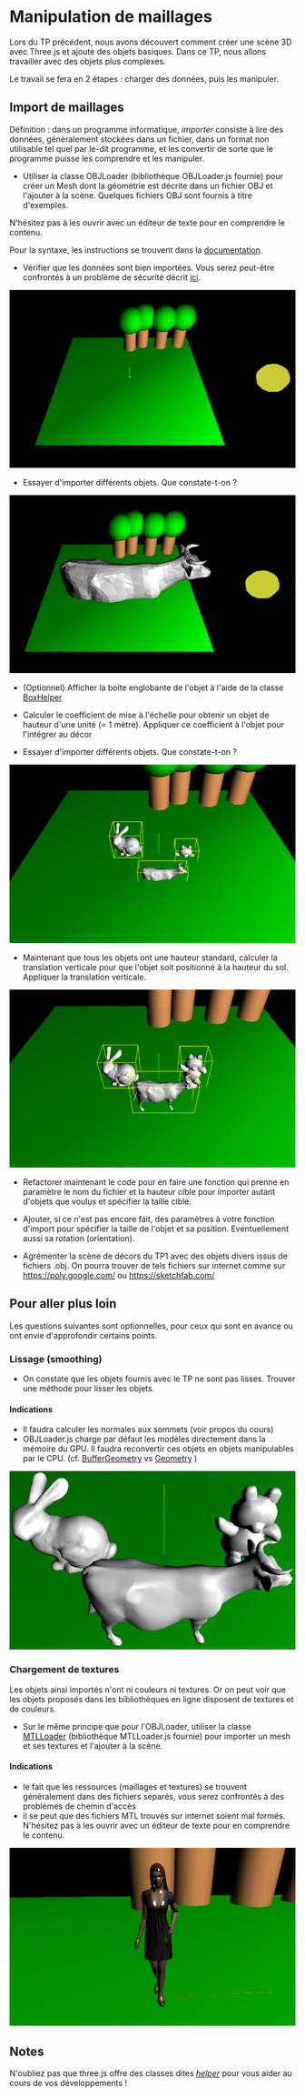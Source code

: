 # Manipulation de maillages

Lors du TP précédent, nous avons découvert comment créer une scène 3D avec Three.js et ajouté des objets basiques.
Dans ce TP, nous allons travailler avec des objets plus complexes.

Le travail se fera en 2 étapes : charger des données, puis les manipuler.

## Import de maillages

Définition : dans un programme informatique, *importer* consiste à lire des données, généralement stockées dans un fichier, dans un format non utilisable tel quel par le-dit programme, et les convertir de sorte que le programme puisse les comprendre et les manipuler.

- Utiliser la classe OBJLoader (bibliothèque OBJLoader.js fournie)
pour créer un Mesh dont la géométrie est décrite dans un fichier OBJ et l'ajouter à la scène.
Quelques fichiers OBJ sont fournis à titre d'exemples.

N'hésitez pas à les ouvrir avec un éditeur de texte pour en comprendre le contenu.

Pour la syntaxe, les instructions se trouvent dans la [documentation](https://threejs.org/docs/#examples/en/loaders/OBJLoader).

- Vérifier que les données sont bien importées. Vous serez peut-être confrontés à un problème de sécurité décrit [ici](https://threejs.org/docs/#manual/en/introduction/How-to-run-things-locally).

![illustration](P4x_2_1.png)

- Essayer d'importer différents objets. Que constate-t-on ?

![illustration](P4x_2_2.png)

- (Optionnel) Afficher la boîte englobante de l'objet à l'aide de la classe [BoxHelper](https://threejs.org/docs/#api/en/helpers/BoxHelper)

- Calculer le coefficient de mise à l'échelle pour obtenir un objet de hauteur d'une unité (= 1 mètre). Appliquer ce coefficient à l'objet pour l'intégrer au décor

- Essayer d'importer différents objets. Que constate-t-on ?

![illustration](P4x_2_3.png)

- Maintenant que tous les objets ont une hauteur standard, calculer la translation verticale pour que l'objet soit positionné à la hauteur du sol. Appliquer la translation verticale.

![illustration](P4x_2_4.png)

- Refactorer maintenant le code pour en faire une fonction qui prenne en paramètre le nom du fichier et la hauteur cible pour importer autant d'objets que voulus et spécifier la taille cible.

- Ajouter, si ce n'est pas encore fait, des paramètres à votre fonction d'import pour spécifier la taille de l'objet et sa position. Eventuellement aussi sa rotation (orientation).

- Agrémenter la scène de décors du TP1 avec des objets divers issus de fichiers .obj. On pourra trouver de tels fichiers sur internet comme sur https://poly.google.com/ ou https://sketchfab.com/

## Pour aller plus loin

Les questions suivantes sont optionnelles, pour ceux qui sont en avance ou ont envie d'approfondir certains points.

### Lissage (**smoothing**)
- On constate que les objets fournis avec le TP ne sont pas lisses. Trouver une méthode pour lisser les objets.

#### Indications
- Il faudra calculer les normales aux sommets (voir propos du cours)
- OBJLoader.js charge par défaut les modèles directement dans la mémoire du GPU. Il faudra reconvertir ces objets en objets manipulables par le CPU. (cf. [BufferGeometry](https://threejs.org/docs/#api/en/core/BufferGeometry) vs [Geometry](https://threejs.org/docs/#api/en/core/Geometry) )

![illustration](P4x_2_5.png)

### Chargement de textures
Les objets ainsi importés n'ont ni couleurs ni textures. Or on peut voir que les objets proposés dans les bibliothèques en ligne disposent de textures et de couleurs.

- Sur le même principe que pour l'OBJLoader, utiliser la classe [MTLLoader](https://threejs.org/examples/webgl_loader_obj_mtl.html) (bibliothèque MTLLoader.js fournie) pour importer un mesh et ses textures et l'ajouter à la scène.

#### Indications
- le fait que les ressources (maillages et textures) se trouvent généralement dans des fichiers séparés, vous serez confrontés à des problèmes de chemin d'accès
- il se peut que des fichiers MTL trouvés sur internet soient mal formés. N'hésitez pas à les ouvrir avec un éditeur de texte pour en comprendre le contenu.

![illustration](P4x_2_6.png)



## Notes

N'oubliez pas que three.js offre des classes dites [*helper*](http://threejs.org/examples/#webgl_helpers) pour vous aider au cours de vos développements !